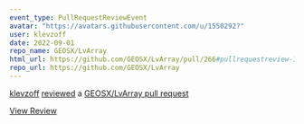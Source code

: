 ```yaml
---
event_type: PullRequestReviewEvent
avatar: "https://avatars.githubusercontent.com/u/1550292?"
user: klevzoff
date: 2022-09-01
repo_name: GEOSX/LvArray
html_url: https://github.com/GEOSX/LvArray/pull/266#pullrequestreview-1094161350
repo_url: https://github.com/GEOSX/LvArray
---
```


<a href='https://github.com/klevzoff' target='_blank'>klevzoff</a> <a href='https://github.com/GEOSX/LvArray/pull/266#pullrequestreview-1094161350' target='_blank'>reviewed</a> a <a href='https://github.com/GEOSX/LvArray/pull/266' target='_blank'>GEOSX/LvArray pull request</a>

<small></small>

<a href='https://github.com/GEOSX/LvArray/pull/266#pullrequestreview-1094161350' target='_blank'>View Review</a>